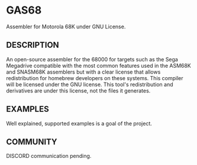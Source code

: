 # GAS68
Assembler for Motorola 68K under GNU License. 

## DESCRIPTION
An open-source assembler for the 68000 for targets such as the Sega Megadrive compatible with the most common features used in the ASM68K and SNASM68K assemblers but with a clear license that allows redistribution for homebrew developers on these systems. This compiler will be licensed under the GNU license. This tool's redistribution and derivatives are under this license, not the files it generates.

## EXAMPLES
Well explained, supported examples is a goal of the project.

## COMMUNITY
DISCORD communication pending.
